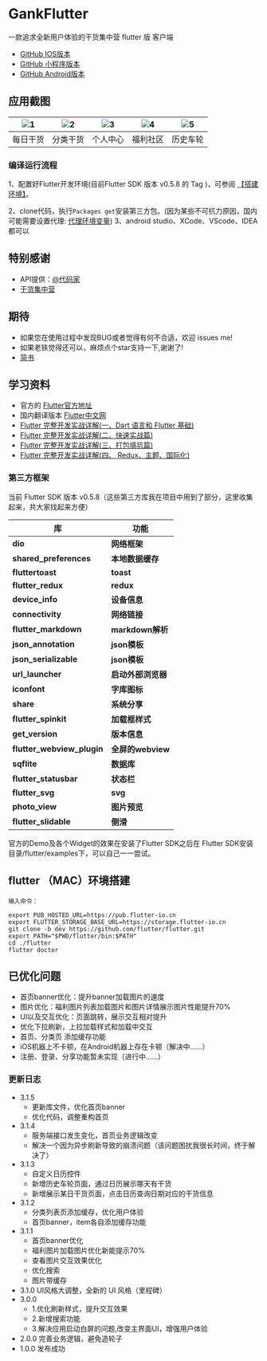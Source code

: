 # GankFlutter

一款追求全新用户体验的干货集中营 flutter 版 客户端
- [GitHub IOS版本](https://github.com/ZQ330093887/GankIOSProgect)
- [GitHub 小程序版本](https://github.com/ZQ330093887/GankWX)
- [GitHub Android版本](https://github.com/ZQ330093887/ConurbationsAndroid)

## 应用截图

| ![1](https://upload-images.jianshu.io/upload_images/3278692-49ee97b13c954c7f.png?imageMogr2/auto-orient/strip%7CimageView2/2/w/1240) | ![2](https://upload-images.jianshu.io/upload_images/3278692-86a01b954f47b677.png?imageMogr2/auto-orient/strip%7CimageView2/2/w/1240) | ![3](https://upload-images.jianshu.io/upload_images/3278692-c40528ed4748938a.png?imageMogr2/auto-orient/strip%7CimageView2/2/w/1240) | ![4](https://upload-images.jianshu.io/upload_images/3278692-5674f9df10aa7b86.png?imageMogr2/auto-orient/strip%7CimageView2/2/w/1240) | ![5](https://upload-images.jianshu.io/upload_images/3278692-9bfa67e12c7f9ab6.png?imageMogr2/auto-orient/strip%7CimageView2/2/w/1240) |
| :--: | :--: | :--: | :--: | :--: |
| 每日干货 | 分类干货 | 个人中心 | 福利社区 | 历史车轮|
### 编译运行流程

1、配置好Flutter开发环境(目前Flutter SDK 版本 v0.5.8 的 Tag )，可参阅 [【搭建环境】](https://flutterchina.club)。

2、clone代码，执行`Packages get`安装第三方包。(因为某些不可抗力原因，国内可能需要设置代理: 
[代理环境变量](https://flutterchina.club/setup-windows/))
3、android studio、XCode、VScode、IDEA都可以


## 特别感谢

- API提供：[@代码家](https://github.com/daimajia)
- [干货集中营](http://gank.io/)

## 期待

- 如果您在使用过程中发现BUG或者觉得有何不合适，欢迎 issues me!
- 如果老铁觉得还可以，麻烦点个star支持一下,谢谢了!
- [简书](https://www.jianshu.com/u/9681f3bbb8c2)

## 学习资料
- 官方的 [Flutter官方地址](https://flutter.io/get-started/install/)
- 国内翻译版本 [Flutter中文网](https://flutterchina.club/)
- [Flutter 完整开发实战详解(一、Dart 语言和 Flutter 基础)](https://juejin.im/entry/5b631e3e51882519861c2ef1 )
-  [Flutter 完整开发实战详解(二、快速实战篇)](https://juejin.im/entry/5b685bd4e51d451994602cae )
-  [Flutter 完整开发实战详解(三、打包填坑篇)](https://juejin.im/entry/5b6fd5ee6fb9a009d36a4104 )
-  [Flutter 完整开发实战详解(四、 Redux、主题、国际化)](https://juejin.im/post/5b79767ff265da435450a873 )

### 第三方框架

当前 Flutter SDK 版本 v0.5.8（这些第三方库我在项目中用到了部分，这里收集起来，共大家找起来方便）

库 | 功能
-------- | ---
**dio**|**网络框架**
**shared_preferences**|**本地数据缓存**
**fluttertoast**|**toast**
**flutter_redux**|**redux**
**device_info**|**设备信息**
**connectivity**|**网络链接**
**flutter_markdown**|**markdown解析**
**json_annotation**|**json模板**
**json_serializable**|**json模板**
**url_launcher**|**启动外部浏览器**
**iconfont**|**字库图标**
**share**|**系统分享**
**flutter_spinkit**|**加载框样式**
**get_version**|**版本信息**
**flutter_webview_plugin**|**全屏的webview**
**sqflite**|**数据库**
**flutter_statusbar**|**状态栏**
**flutter_svg**|**svg**
**photo_view**|**图片预览**
**flutter_slidable**|**侧滑**

官方的Demo及各个Widget的效果在安装了Flutter SDK之后在  Flutter SDK安装目录/flutter/examples下，可以自己一一尝试。

## flutter （MAC）环境搭建
    输入命令：

    export PUB_HOSTED_URL=https://pub.flutter-io.cn
    export FLUTTER_STORAGE_BASE_URL=https://storage.flutter-io.cn
    git clone -b dev https://github.com/flutter/flutter.git
    export PATH="$PWD/flutter/bin:$PATH"
    cd ./flutter
    flutter doctor

## 已优化问题

- 首页banner优化：提升banner加载图片的速度
- 图片优化：福利图片列表加载图片和图片详情展示图片性能提升70%
- UI以及交互优化：页面跳转，展示交互相对提升
- 优化下拉刷新，上拉加载样式和加载中交互
- 首页、分类页 添加缓存功能
- iOS机器上不卡顿，在Android机器上存在卡顿（解决中……）
- 注册、登录、分享功能暂未实现（进行中……）

### 更新日志
- 3.1.5
    - 更新库文件，优化首页banner
    - 优化代码，调整重构首页
- 3.1.4
    - 服务端接口发生变化，首页业务逻辑改变
    - 解决一个因为异步刷新导致的崩溃问题（该问题困扰我很长时间，终于解决了）
- 3.1.3
    - 自定义日历控件
    - 新增历史车轮页面，通过日历展示哪天有干货
    - 新增展示某日干货页面，点击日历查询日期对应的干货信息
- 3.1.2
    - 分类列表页添加缓存，优化用户体验
    - 首页banner，item各自添加缓存功能
- 3.1.1 
    - 首页banner优化
    - 福利图片加载图片优化新能提示70%
    - 查看图片交互效果优化
    - 优化搜索
    - 图片带缓存
- 3.1.0 UI风格大调整，全新的 UI 风格（里程碑）
- 3.0.0
    - 1.优化刷新样式，提升交互效果
    - 2.新增搜索功能
    - 3.解决应用启动白屏的问题,改变主界面UI，增强用户体验
- 2.0.0 完善业务逻辑，避免造轮子
- 1.0.0 发布成功

